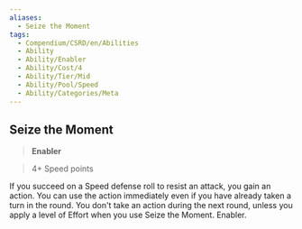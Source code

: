 ```yaml
---
aliases:
  - Seize the Moment
tags:
  - Compendium/CSRD/en/Abilities
  - Ability
  - Ability/Enabler
  - Ability/Cost/4
  - Ability/Tier/Mid
  - Ability/Pool/Speed
  - Ability/Categories/Meta
---
```

  
    
## Seize the Moment    
>**Enabler**    
>4+ Speed points  
    
If you succeed on a Speed defense roll to resist an attack, you gain an action. You can use the action immediately even if you have already taken a turn in the round. You don't take an action during the next round, unless you apply a level of Effort when you use Seize the Moment. Enabler.
